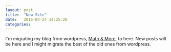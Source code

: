 ```yaml
---
layout: post
title:  "New Site"
date:   2015-04-24 14:25:20
categories:
---
```


I'm migrating my blog from wordpress, [Math & More](https://bjbell.wordpress.com), to here. New posts will be here and I might migrate the best of the old ones from wordpress.
